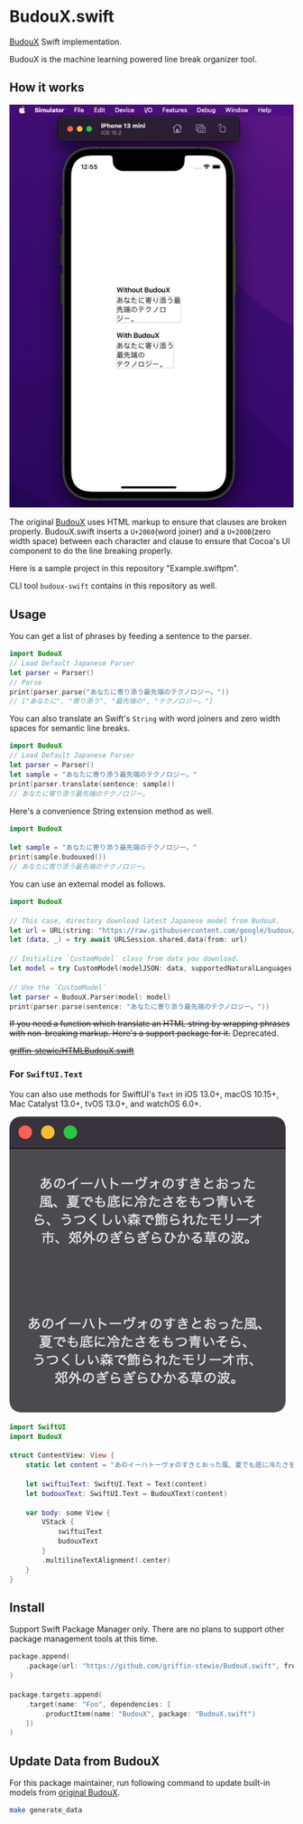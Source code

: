 # BudouX.swift

[BudouX](https://github.com/google/budoux) Swift implementation.

BudouX is the machine learning powered line break organizer tool.

## How it works

![](Docs/assets/sample.png)

The original [BudouX](https://github.com/google/budoux) uses HTML markup to ensure that clauses are broken properly. BudouX.swift inserts a `U+2060`(word joiner) and a `U+200B`(zero width space) between each character and clause to ensure that Cocoa's UI component to do the line breaking properly.

Here is a sample project in this repository "Example.swiftpm".

CLI tool `budoux-swift` contains in this repository as well.

## Usage

You can get a list of phrases by feeding a sentence to the parser.

```swift
import BudouX
// Load Default Japanese Parser
let parser = Parser()
// Parse
print(parser.parse("あなたに寄り添う最先端のテクノロジー。"))
// ["あなたに", "寄り添う", "最先端の", "テクノロジー。"]
```

You can also translate an Swift's `String` with word joiners and zero width spaces for semantic line breaks.

```swift
import BudouX
// Load Default Japanese Parser
let parser = Parser()
let sample = "あなたに寄り添う最先端のテクノロジー。"
print(parser.translate(sentence: sample))
// あ⁠な⁠た⁠に​寄⁠り⁠添⁠う​最⁠先⁠端⁠の​テ⁠ク⁠ノ⁠ロ⁠ジ⁠ー⁠。
```

Here's a convenience String extension method as well.

```swift
import BudouX

let sample = "あなたに寄り添う最先端のテクノロジー。"
print(sample.budouxed())
// あ⁠な⁠た⁠に​寄⁠り⁠添⁠う​最⁠先⁠端⁠の​テ⁠ク⁠ノ⁠ロ⁠ジ⁠ー⁠。
```

You can use an external model as follows.

```swift
import BudouX

// This case, directory download latest Japanese model from BudouX.
let url = URL(string: "https://raw.githubusercontent.com/google/budoux/main/budoux/models/ja.json")!
let (data, _) = try await URLSession.shared.data(from: url)

// Initialize `CustomModel` class from data you download.
let model = try CustomModel(modelJSON: data, supportedNaturalLanguages: ["ja"])

// Use the `CustomModel`
let parser = BudouX.Parser(model: model)
print(parser.parse(sentence: "あなたに寄り添う最先端のテクノロジー。"))

```

~~If you need a function which translate an HTML string by wrapping phrases with non-breaking markup. Here's a support package for it.~~ Deprecated.

~~[griffin-stewie/HTMLBudouX.swift](https://github.com/griffin-stewie/HTMLBudouX.swift)~~

### For `SwiftUI.Text`

You can also use methods for SwiftUI's `Text` in iOS 13.0+, macOS 10.15+, Mac Catalyst 13.0+, tvOS 13.0+, and watchOS 6.0+.

![](Docs/assets/swiftui.png)

```swift
import SwiftUI
import BudouX

struct ContentView: View {
    static let content = "あのイーハトーヴォのすきとおった風、夏でも底に冷たさをもつ青いそら、うつくしい森で飾られたモリーオ市、郊外のぎらぎらひかる草の波。"

    let swiftuiText: SwiftUI.Text = Text(content)
    let budouxText: SwiftUI.Text = BudouXText(content)
    
    var body: some View {
        VStack {
            swiftuiText
            budouxText
        }
        .multilineTextAlignment(.center)
    }
}
```

## Install

Support Swift Package Manager only. There are no plans to support other package management tools at this time.

```swift
package.append(
    .package(url: "https://github.com/griffin-stewie/BudouX.swift", from: "0.9.0")
)

package.targets.append(
    .target(name: "Foo", dependencies: [
        .productItem(name: "BudouX", package: "BudouX.swift")
    ])
)
```

## Update Data from BudouX

For this package maintainer, run following command to update built-in models from [original BudouX](https://github.com/google/budoux).

```sh
make generate_data 
```
